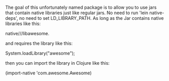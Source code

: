 The goal of this unfortunately named package is to allow you to use jars that contain
native libraries just like regular jars. No need to run 'lein native-deps', no need to set
LD_LIBRARY_PATH. As long as the Jar contains native libraries like this:

  native/<osname>/<osarch>/libawesome.<jniext>

and requires the library like this:

  System.loadLibrary("awesome");

then you can import the library in Clojure like this:

  (import-native 'com.awesome.Awesome)